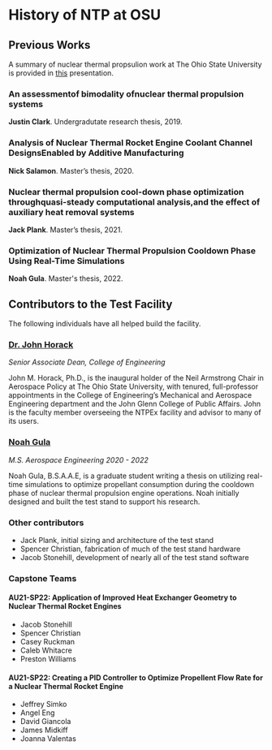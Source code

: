 # History of NTP at OSU

## Previous Works
A summary of nuclear thermal propsulion work at The Ohio State University is provided in [this](./../assets/presentations/NTP%20at%20OSU.pptx) presentation. 

### An assessmentof bimodality ofnuclear thermal propulsion systems
**Justin Clark**. Undergradutate research thesis, 2019.

### Analysis of Nuclear Thermal Rocket Engine Coolant Channel DesignsEnabled by Additive Manufacturing
**Nick Salamon**. Master’s thesis, 2020.

### Nuclear thermal propulsion cool-down phase optimization throughquasi-steady computational analysis,and the effect of auxiliary heat removal systems
 **Jack Plank**. Master’s thesis, 2021.

### Optimization of Nuclear Thermal Propulsion Cooldown Phase Using Real-Time Simulations
**Noah Gula**. Master's thesis, 2022.

## Contributors to the Test Facility
The following individuals have all helped build the facility.
### [Dr. John Horack](https://engineering.osu.edu/people/horack.1)
*Senior Associate Dean, College of Engineering*

John M. Horack, Ph.D., is the inaugural holder of the Neil Armstrong Chair in Aerospace Policy at The Ohio State University, with tenured, full-professor appointments in the College of Engineering’s Mechanical and Aerospace Engineering department and the John Glenn College of Public Affairs. John is the faculty member overseeing the NTPEx facility and advisor to many of its users.

### [Noah Gula](https://www.linkedin.com/in/noahgula/)
*M.S. Aerospace Engineering 2020 - 2022*

Noah Gula, B.S.A.A.E, is a graduate student writing a thesis on utilizing real-time simulations to optimize propellant consumption during the cooldown phase of nuclear thermal propulsion engine operations. Noah initially designed and built the test stand to support his research.

### Other contributors
- Jack Plank, initial sizing and architecture of the test stand
- Spencer Christian, fabrication of much of the test stand hardware
- Jacob Stonehill, development of nearly all of the test stand software

### Capstone Teams
#### AU21-SP22: Application of Improved Heat Exchanger Geometry to Nuclear Thermal Rocket Engines
- Jacob Stonehill
- Spencer Christian
- Casey Ruckman
- Caleb Whitacre
- Preston Williams
  
#### AU21-SP22: Creating a PID Controller to Optimize Propellent Flow Rate for a Nuclear Thermal Rocket Engine 
- Jeffrey Simko
- Angel Eng
- David Giancola
- James Midkiff
- Joanna Valentas